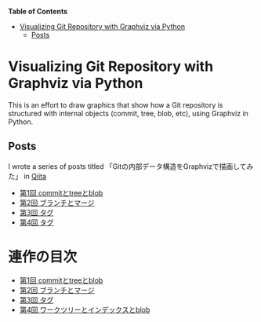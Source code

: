 <!-- START doctoc generated TOC please keep comment here to allow auto update -->
<!-- DON'T EDIT THIS SECTION, INSTEAD RE-RUN doctoc TO UPDATE -->
**Table of Contents**

- [Visualizing Git Repository with Graphviz via Python](#visualizing-git-repository-with-graphviz-via-python)
  - [Posts](#posts)

<!-- END doctoc generated TOC please keep comment here to allow auto update -->

# Visualizing Git Repository with Graphviz via Python

This is an effort to draw graphics that show how a Git repository is structured with internal objects (commit, tree, blob, etc), using Graphviz in Python.


## Posts

I wrote a series of posts titled 「Gitの内部データ構造をGraphvizで描画してみた」 in [Qiita](https://qiita.com/)

- [第1回 commitとtreeとblob](Qiita-1.commit_tree_blob.md)
- [第2回 ブランチとマージ](Qiita-2.branch_merge.md)
- [第3回 タグ](Qiita-3.tags.md) 
- [第4回 タグ](Qiita-4.worktree_index_blobs.md) 

# 連作の目次

- [第1回 commitとtreeとblob](https://qiita.com/kazurayam/items/deea847acaa043a52e36)
- [第2回 ブランチとマージ](https://qiita.com/kazurayam/items/18419085764ff1d81406)
- [第3回 タグ](https://qiita.com/kazurayam/items/4ed4c69078c86c2f1a8c)
- [第4回 ワークツリーとインデックスとblob](https://qiita.com/kazurayam/items/66e8ecb7f3315e494040)
